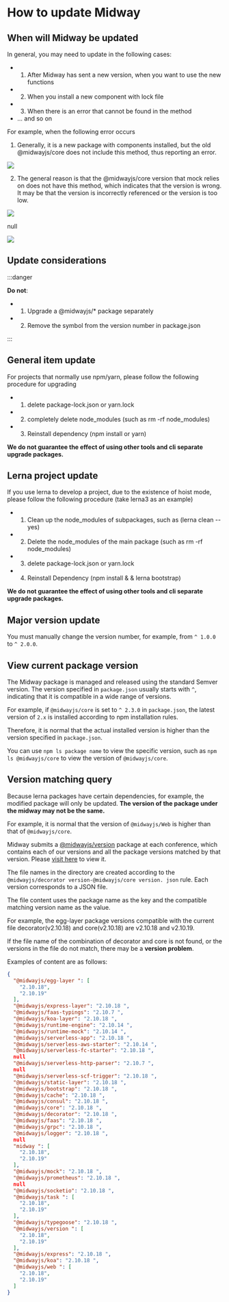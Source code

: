 # How to update Midway



## When will Midway be updated

In general, you may need to update in the following cases:

- 1. After Midway has sent a new version, when you want to use the new functions
- 2. When you install a new component with lock file
- 3. When there is an error that cannot be found in the method
- ... and so on

For example, when the following error occurs

1. Generally, it is a new package with components installed, but the old @midwayjs/core does not include this method, thus reporting an error.

![](https://img.alicdn.com/imgextra/i3/O1CN01dDNRZr1MBPewPo7Xg_!!6000000001396-2-tps-1196-317.png)

2. The general reason is that the @midwayjs/core version that mock relies on does not have this method, which indicates that the version is wrong. It may be that the version is incorrectly referenced or the version is too low.

![](https://img.alicdn.com/imgextra/i3/O1CN01HVMJKP1xNuFO2Wv73_!!6000000006432-2-tps-1055-135.png)

null

![](https://img.alicdn.com/imgextra/i3/O1CN01jZxQu91YBCs0N9S9Y_!!6000000003020-2-tps-1133-43.png)

## Update considerations

:::danger

**Do not**:


- 1. Upgrade a @midwayjs/* package separately
- 2. Remove the symbol from the version number in package.json

:::




## General item update


For projects that normally use npm/yarn, please follow the following procedure for upgrading


- 1. delete package-lock.json or yarn.lock
- 2. completely delete node_modules (such as rm -rf node_modules)
- 3. Reinstall dependency (npm install or yarn)



**We do not guarantee the effect of using other tools and cli separate upgrade packages.**




## Lerna project update


If you use lerna to develop a project, due to the existence of hoist mode, please follow the following procedure (take lerna3 as an example)



- 1. Clean up the node_modules of subpackages, such as (lerna clean -- yes)
- 2. Delete the node_modules of the main package (such as rm -rf node_modules)
- 3. delete package-lock.json or yarn.lock
- 4. Reinstall Dependency (npm install & & lerna bootstrap)



**We do not guarantee the effect of using other tools and cli separate upgrade packages.**


## Major version update


You must manually change the version number, for example, from `^ 1.0.0` to `^ 2.0.0`.



## View current package version


The Midway package is managed and released using the standard Semver version. The version specified in `package.json` usually starts with `^`, indicating that it is compatible in a wide range of versions.


For example, if `@midwayjs/core` is set to `^ 2.3.0` in `package.json`, the latest version of `2.x` is installed according to npm installation rules.


Therefore, it is normal that the actual installed version is higher than the version specified in `package.json`.


You can use `npm ls package name` to view the specific version, such as `npm ls @midwayjs/core` to view the version of `@midwayjs/core`.


## Version matching query


Because lerna packages have certain dependencies, for example, the modified package will only be updated. **The version of the package under the midway may not be the same.**


For example, it is normal that the version of `@midwayjs/Web` is higher than that of `@midwayjs/core`.


Midway submits a [@midwayjs/version](null) package at each conference, which contains each of our versions and all the package versions matched by that version. Please [visit here](https://github.com/midwayjs/midway/tree/2.x/packages/version/versions) to view it.


The file names in the directory are created according to the `@midwayjs/decorator version-@midwayjs/core version. json` rule. Each version corresponds to a JSON file.


The file content uses the package name as the key and the compatible matching version name as the value.


For example, the egg-layer package versions compatible with the current file decorator(v2.10.18) and core(v2.10.18) are v2.10.18 and v2.10.19.


If the file name of the combination of decorator and core is not found, or the versions in the file do not match, there may be a **version problem**.


Examples of content are as follows:
```json
{
  "@midwayjs/egg-layer ": [
    "2.10.18",
    "2.10.19"
  ],
  "@midwayjs/express-layer": "2.10.18 ",
  "@midwayjs/faas-typings": "2.10.7 ",
  "@midwayjs/koa-layer": "2.10.18 ",
  "@midwayjs/runtime-engine": "2.10.14 ",
  "@midwayjs/runtime-mock": "2.10.14 ",
  "@midwayjs/serverless-app": "2.10.18 ",
  "@midwayjs/serverless-aws-starter": "2.10.14 ",
  "@midwayjs/serverless-fc-starter": "2.10.18 ",
  null
  "@midwayjs/serverless-http-parser": "2.10.7 ",
  null
  "@midwayjs/serverless-scf-trigger": "2.10.18 ",
  "@midwayjs/static-layer": "2.10.18 ",
  "@midwayjs/bootstrap": "2.10.18 ",
  "@midwayjs/cache": "2.10.18 ",
  "@midwayjs/consul": "2.10.18 ",
  "@midwayjs/core": "2.10.18 ",
  "@midwayjs/decorator": "2.10.18 ",
  "@midwayjs/faas": "2.10.18 ",
  "@midwayjs/grpc": "2.10.18 ",
  "@midwayjs/logger": "2.10.18 ",
  null
  "midway ": [
    "2.10.18",
    "2.10.19"
  ],
  "@midwayjs/mock": "2.10.18 ",
  "@midwayjs/prometheus": "2.10.18 ",
  null
  "@midwayjs/socketio": "2.10.18 ",
  "@midwayjs/task ": [
    "2.10.18",
    "2.10.19"
  ],
  "@midwayjs/typegoose": "2.10.18 ",
  "@midwayjs/version ": [
    "2.10.18",
    "2.10.19"
  ],
  "@midwayjs/express": "2.10.18 ",
  "@midwayjs/koa": "2.10.18 ",
  "@midwayjs/web ": [
    "2.10.18",
    "2.10.19"
  ]
}
```
